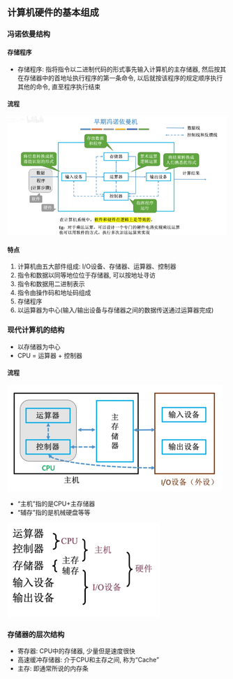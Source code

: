## 计算机硬件的基本组成

### 冯诺依曼结构

#### 存储程序

- 存储程序: 指将指令以二进制代码的形式事先输入计算机的主存储器, 然后按其在存储器中的首地址执行程序的第一条命令, 以后就按该程序的规定顺序执行其他的命令, 直至程序执行结束

#### 流程

![](https://github.com/Ricolxwz/Computer-Organization/blob/main/Computer-Organization%20WD/Computer%20system%20overview/IMG/%E6%88%AA%E5%9B%BE_2021-12-03_09-05-08.png)

#### 特点

1. 计算机由五大部件组成: I/O设备、存储器、运算器、控制器
2. 指令和数据以同等地位位于存储器, 可以按地址寻访
3. 指令和数据用二进制表示
4. 指令由操作码和地址码组成
5. 存储程序
6. 以运算器为中心(输入/输出设备与存储器之间的数据传送通过运算器完成)

### 现代计算机的结构

- 以存储器为中心
- CPU = 运算器 + 控制器
  
#### 流程

![](https://github.com/Ricolxwz/Computer-Organization/blob/main/Computer-Organization%20WD/Computer%20system%20overview/IMG/%E6%88%AA%E5%9B%BE_2021-12-03_09-23-00.png)

- “主机”指的是CPU+主存储器
- “辅存”指的是机械硬盘等等

![](https://github.com/Ricolxwz/Computer-Organization/blob/main/Computer-Organization%20WD/Computer%20system%20overview/IMG/%E6%88%AA%E5%9B%BE_2021-12-03_09-26-00.png)

### 存储器的层次结构

- 寄存器: CPU中的存储器, 少量但是速度很快
- 高速缓冲存储器: 介于CPU和主存之间, 称为“Cache”
- 主存: 即通常所说的内存条